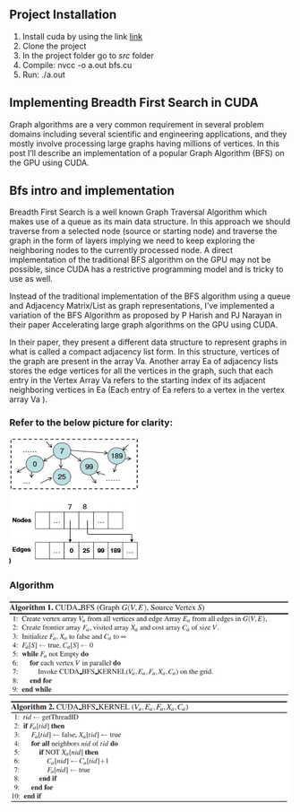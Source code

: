## Project Installation
1. Install cuda by using the link [link](https://docs.nvidia.com/cuda/cuda-installation-guide-linux/index.html)
2. Clone the project
3. In the project folder go to *src* folder
4. Compile:
nvcc -o a.out bfs.cu
6. Run:
./a.out

## Implementing Breadth First Search in CUDA

Graph algorithms are  a very common requirement in several problem domains including several scientific and engineering applications, and they mostly involve  processing large graphs having millions of vertices. In this post I’ll describe an implementation of a popular Graph Algorithm (BFS) on the GPU using CUDA.

## Bfs intro and implementation
Breadth First Search is a well known Graph Traversal Algorithm which makes use of a queue as its main data structure. In this approach we should  traverse from a selected node (source or starting node) and traverse the graph in the form of layers implying we need to keep exploring the neighboring nodes to the currently processed node. A direct implementation of the traditional BFS algorithm on the GPU may not be possible, since CUDA has a restrictive programming model and is tricky to use as well.

Instead of the traditional implementation of the BFS algorithm using a queue and Adjacency Matrix/List as graph representations, I’ve implemented a variation of the BFS Algorithm as proposed by P Harish and PJ Narayan in their paper Accelerating large graph algorithms on the GPU using CUDA.

In their paper, they present a different data structure to represent graphs in what is called a compact adjacency list form. In this structure, vertices of the graph are present in the array  Va. Another array  Ea of adjacency lists stores the edge vertices for all the vertices in the graph, such that each entry in the Vertex Array  Va refers to the starting index of its adjacent neighboring vertices in  Ea (Each entry of  Ea refers to a vertex in the vertex array Va ).

### Refer to the below picture for clarity:
![](images/low-min.jpg)
### Algorithm
![](images/1.jpg)
![](images/2.png)
